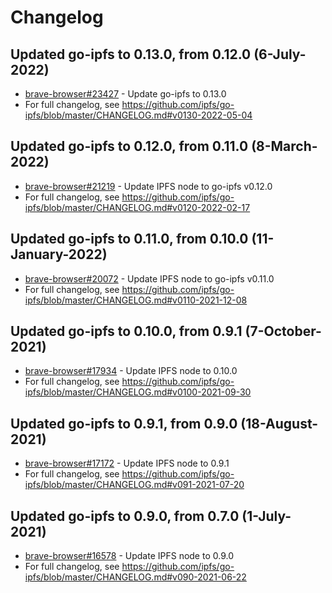 # Changelog

## Updated go-ipfs to 0.13.0, from 0.12.0 (6-July-2022)
- [brave-browser#23427](https://github.com/brave/brave-browser/issues/23427) - Update go-ipfs to 0.13.0
- For full changelog, see https://github.com/ipfs/go-ipfs/blob/master/CHANGELOG.md#v0130-2022-05-04

## Updated go-ipfs to 0.12.0, from 0.11.0 (8-March-2022)
- [brave-browser#21219](https://github.com/brave/brave-browser/issues/21219) - Update IPFS node to go-ipfs v0.12.0
- For full changelog, see https://github.com/ipfs/go-ipfs/blob/master/CHANGELOG.md#v0120-2022-02-17

## Updated go-ipfs to 0.11.0, from 0.10.0 (11-January-2022)
- [brave-browser#20072](https://github.com/brave/brave-browser/issues/20072) - Update IPFS node to go-ipfs v0.11.0
- For full changelog, see https://github.com/ipfs/go-ipfs/blob/master/CHANGELOG.md#v0110-2021-12-08

## Updated go-ipfs to 0.10.0, from 0.9.1 (7-October-2021)
 - [brave-browser#17934](https://github.com/brave/brave-browser/issues/17934) - Update IPFS node to 0.10.0
 - For full changelog, see https://github.com/ipfs/go-ipfs/blob/master/CHANGELOG.md#v0100-2021-09-30

## Updated go-ipfs to 0.9.1, from 0.9.0 (18-August-2021)
 - [brave-browser#17172](https://github.com/brave/brave-browser/issues/17172) - Update IPFS node to 0.9.1
 - For full changelog, see https://github.com/ipfs/go-ipfs/blob/master/CHANGELOG.md#v091-2021-07-20

## Updated go-ipfs to 0.9.0, from 0.7.0 (1-July-2021)
 - [brave-browser#16578](https://github.com/brave/brave-browser/issues/16578) - Update IPFS node to 0.9.0
 - For full changelog, see https://github.com/ipfs/go-ipfs/blob/master/CHANGELOG.md#v090-2021-06-22
